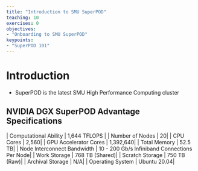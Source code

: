 ```yaml
---
title: "Introduction to SMU SuperPOD"
teaching: 10
exercises: 0
objectives:
- "Onboarding to SMU SuperPOD"
keypoints:
- "SuperPOD 101"
---
```


# Introduction

- SuperPOD is the latest SMU High Performance Computing cluster


## NVIDIA DGX SuperPOD Advantage Specifications

| Computational Ability	| 1,644 TFLOPS |
| Number of Nodes	| 20| 
| CPU Cores	| 2,560| 
| GPU Accelerator Cores	| 1,392,640| 
| Total Memory	| 52.5 TB| 
| Node Interconnect Bandwidth	| 10 - 200 Gb/s Infiniband Connections Per Node| 
| Work Storage	| 768 TB (Shared)| 
| Scratch Storage	| 750 TB (Raw)| 
| Archival Storage	| N/A| 
| Operating System	| Ubuntu 20.04| 
